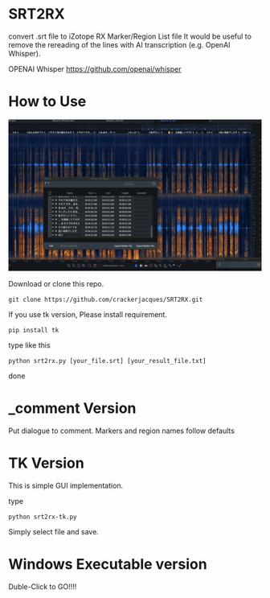 # SRT2RX
convert .srt file to iZotope RX Marker/Region List file
It would be useful to remove the rereading of the lines with AI transcription (e.g. OpenAI Whisper).


OPENAI Whisper
https://github.com/openai/whisper

# How to Use
![IMG](https://github.com/crackerjacques/SRT2RX/blob/main/001.png?raw=true)


Download or clone this repo.

```
git clone https://github.com/crackerjacques/SRT2RX.git
```

If you use tk version, Please install requirement.

```
pip install tk
```

type like this

```
python srt2rx.py [your_file.srt] [your_result_file.txt]
```

done

# _comment Version

Put dialogue to comment.
Markers and region names follow defaults

# TK Version

This is simple GUI implementation.

type
```
python srt2rx-tk.py
```

Simply select file and save.

# Windows Executable version

Duble-Click to GO!!!!

